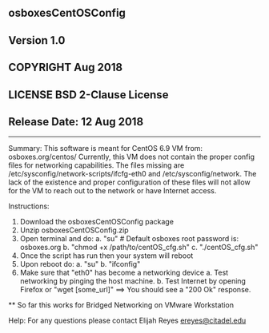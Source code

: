 ## osboxesCentOSConfig
## Version 1.0
## COPYRIGHT Aug 2018
## LICENSE BSD 2-Clause License
## Release Date: 12 Aug 2018
-----------------------------------------
Summary:
This software is meant for CentOS 6.9 VM from: osboxes.org/centos/
Currently, this VM does not contain the proper config files for networking capabilities.
The files missing are /etc/sysconfig/network-scripts/ifcfg-eth0 and /etc/sysconfig/network.
The lack of the existence and proper configuration of these files will not allow for the VM to 
reach out to the network or have Internet access.

Instructions:
1. Download the osboxesCentOSConfig package
2. Unzip osboxesCentOSConfig.zip
3. Open terminal and do:
    a. "su" # Default osboxes root password is: osboxes.org
    b. "chmod +x /path/to/centOS_cfg.sh"
    c. "./centOS_cfg.sh"
4. Once the script has run then your system will reboot
5. Upon reboot do:
    a. "su"
    b. "ifconfig"
6. Make sure that "eth0" has become a networking device
   a. Test networking by pinging the host machine.
   b. Test Internet by opening Firefox or "wget [some_url]" ==> You should see a "200 Ok" 
      response.

** So far this works for Bridged Networking on VMware Workstation

Help:
For any questions please contact Elijah Reyes <ereyes@citadel.edu>
